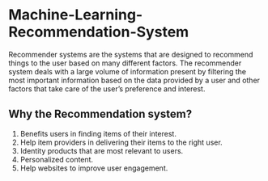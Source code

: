 # Machine-Learning-Recommendation-System
Recommender systems are the systems that are designed to recommend things to the user based on many different factors. The recommender system deals with a large volume of information present by filtering the most important information based on the data provided by a user and other factors that take care of the user’s preference and interest.
## Why the Recommendation system?

1.  Benefits users in finding items of their interest.
2.  Help item providers in delivering their items to the right user.
3.  Identity products that are most relevant to users.
4.  Personalized content.
5.  Help websites to improve user engagement.

